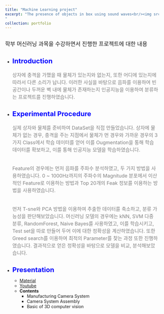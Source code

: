 ```yaml
---
title: "Machine Learning project"
excerpt: "The presence of objects in box using sound waves<br/><img src='/images/MFM_project.png' width='500' height='300'>
"
collection: portfolio
---
```


<br>
<span style = "font-size:18px;"> 학부 머신러닝 과목을 수강하면서 진행한 프로젝트에 대한 내용</span>
<br><br>

* <strong style = "color: blue; font-size:22px;">Introduction</strong><br>
<span style = "font-size:16px; color: gray;"><br> 상자에 충격을 가했을 때 물체가 있는지와 없는지, 또한 어디에 있는지에 따라서 다른 소리가 납니다. 이러한 사실을 바탕으로 음파를 이용하여 빈 공간이나 두꺼운 벽 내에 물체가 존재하는지 인공지능을 이용하여 분류하는 프로젝트를 진행하였습니다.</span><br><br>

* <strong style = "color: blue; font-size:22px;">Experimental Procedure</strong><br>
<span style = "font-size:16px; color: gray;"><br> 실제 상자와 물체를 준비하여 DataSet을 직접 만들었습니다. 상자에 물체가 없는 경우, 충격을 주는 지점에서 물체가 먼 경우와 가까운 경우의 3가지 Class에서 학습 데이터를 얻어 이를 Ougmentation을 통해 학습 데이터를 확보하고, 이를 통해 인공지능 모델을 학습하였습니다.</span><br><br>
<span style = "font-size:16px; color: gray;"><br> Feature의 경우에는 먼저 음파를 주파수 분석하였고, 두 가지 방법을 사용하였습니다. 0 ~ 1000Hz까지의 주파수의 Magnitude 분포에서 이산적인 Feature로 이용하는 방법과 Top 20개의 Feak 정보를 이용하는 방법을 사용하였습니다.</span><br><br>
<span style = "font-size:16px; color: gray;"><br> 먼저 T-sne와  PCA 방법을 이용하여 추출한 데이터를 축소하고, 분류 가능성을 판단해보았습니다. 머신러닝 모델의 경우에는 kNN, SVM 다중 분류, RandomForest, Naive Bayes를 사용하였고, 이를 학습시키고, Test set을 따로 만들어 두어 이에 대한 정확성을 계산하였습니다. 또한 Greed search를 이용하여 최적의 Parameter를 찾는 과정 또한 진행하였습니다. 결과적으로 얻은 정확성을 바탕으로 모델을 비교, 분석해보았습니다.</span><br><br>

* <strong style = "color: blue; font-size:22px;"> Presentation</strong><br>
    * [Material](/files/MFM/ML4ME_Final.pdf)
    * [Youtube](https://www.youtube.com/watch?v=YgvcL3sQxws)
    * <strong> Contents</strong>
        * Manufacturing Camera System
        * Camera System Assembly
        * Basic of 3D computer vision